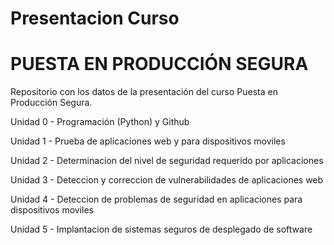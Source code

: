 # Presentacion Curso
# PUESTA EN PRODUCCIÓN SEGURA

Repositorio con los datos de la presentación del curso
Puesta en Producción Segura.

Unidad 0 - Programación (Python) y Github

Unidad 1 - Prueba de aplicaciones web y para dispositivos moviles

Unidad 2 - Determinacion del nivel de seguridad requerido por aplicaciones

Unidad 3 - Deteccion y correccion de vulnerabilidades de aplicaciones web

Unidad 4 - Deteccion de problemas de seguridad en aplicaciones para dispositivos moviles

Unidad 5 - Implantacion de sistemas seguros de desplegado de software




